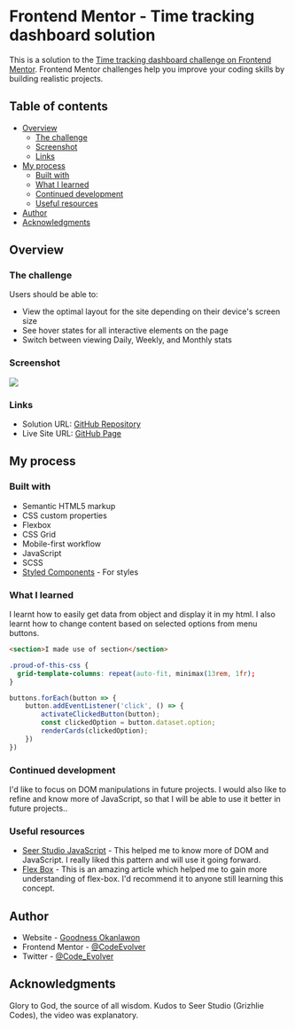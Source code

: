 # Frontend Mentor - Time tracking dashboard solution

This is a solution to the [Time tracking dashboard challenge on Frontend Mentor](https://www.frontendmentor.io/challenges/time-tracking-dashboard-UIQ7167Jw). Frontend Mentor challenges help you improve your coding skills by building realistic projects. 

## Table of contents

- [Overview](#overview)
  - [The challenge](#the-challenge)
  - [Screenshot](#screenshot)
  - [Links](#links)
- [My process](#my-process)
  - [Built with](#built-with)
  - [What I learned](#what-i-learned)
  - [Continued development](#continued-development)
  - [Useful resources](#useful-resources)
- [Author](#author)
- [Acknowledgments](#acknowledgments)


## Overview

### The challenge

Users should be able to:

- View the optimal layout for the site depending on their device's screen size
- See hover states for all interactive elements on the page
- Switch between viewing Daily, Weekly, and Monthly stats

### Screenshot

![](./screenshot.jpg)

### Links

- Solution URL: [GitHub Repository](https://codeevolver.github.io/time-tracking-dashboard-main)
- Live Site URL: [GitHub Page](https://codeevolver.github.io/time-tracking-dashboard-main/)

## My process

### Built with

- Semantic HTML5 markup
- CSS custom properties
- Flexbox
- CSS Grid
- Mobile-first workflow
- JavaScript 
- SCSS
- [Styled Components](https://styled-components.com/) - For styles


### What I learned

I learnt how to easily get data from object and display it in my html. I also learnt how to change content based on selected options from menu buttons.

```html
<section>I made use of section</section>
```
```css
.proud-of-this-css {
  grid-template-columns: repeat(auto-fit, minimax(13rem, 1fr);
}
```
```js
buttons.forEach(button => {
    button.addEventListener('click', () => {
        activateClickedButton(button);
        const clickedOption = button.dataset.option;
        renderCards(clickedOption);
    })
})
```

### Continued development

I'd like to focus on DOM manipulations in future projects. I would also like to refine and know more of JavaScript, so that I will be able to use it better in future projects..

### Useful resources

- [Seer Studio JavaScript](https://youtu.be/l9Qw8y3LfCY) - This helped me to know more of DOM and JavaScript. I really liked this pattern and will use it going forward.
- [Flex Box](https://www.w3schools.com/css/css3_flexbox.asp) - This is an amazing article which helped me to gain more understanding of flex-box. I'd recommend it to anyone still learning this concept.

## Author

- Website - [Goodness Okanlawon](https://github.com/CodeEvolver)
- Frontend Mentor - [@CodeEvolver](https://www.frontendmentor.io/profile/CodeEvolver)
- Twitter - [@Code_Evolver](https://www.twitter.com/Code_Evolver)

## Acknowledgments

Glory to God, the source of all wisdom. Kudos to Seer Studio (Grizhlie Codes), the video was explanatory.
